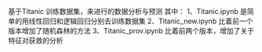 基于Titanic 训练数据集，来进行的数据分析与预测
其中：
1、Titanic.ipynb 是简单的用线性回归和逻辑回归分别去训练数据集
2、Titanic_new.ipynb 比着前一个版本增加了随机森林的方法
3、Titanic_prov.ipynb 比着前两个版本，增加了关于特征对获救的分析
